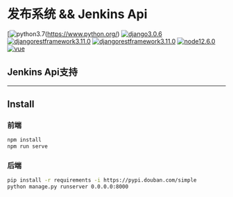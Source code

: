 # 发布系统 && Jenkins Api

[![python3.7](https://img.shields.io/badge/python-3.7-blue])(https://www.python.org/)
[![django3.0.6](https://img.shields.io/badge/django-3.0.6-yellow)](https://www.djangoproject.com/)
[![djangorestframework3.11.0](https://img.shields.io/badge/django-3.0.6-yellow)](https://www.djangoproject.com/)
[![djangorestframework3.11.0](https://img.shields.io/badge/djangorestframework-3.11.0-yellowgreen)](https://www.django-rest-framework.org/)
[![node12.6.0](https://img.shields.io/badge/node-v12.6.0-lightgrey)](https://nodejs.org/en/)
[![vue](https://img.shields.io/badge/vue-2.x-red)](https://vuejs.org/)

## Jenkins Api支持

--------------------
## Install
### 前端
```bash
npm install
npm run serve
```

### 后端
```bash
pip install -r requirements -i https://pypi.douban.com/simple
python manage.py runserver 0.0.0.0:8000
```
